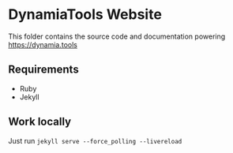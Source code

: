 # DynamiaTools Website

This folder contains the source code and documentation powering https://dynamia.tools



## Requirements
- Ruby
- Jekyll

## Work locally

Just run ``jekyll serve --force_polling --livereload``

